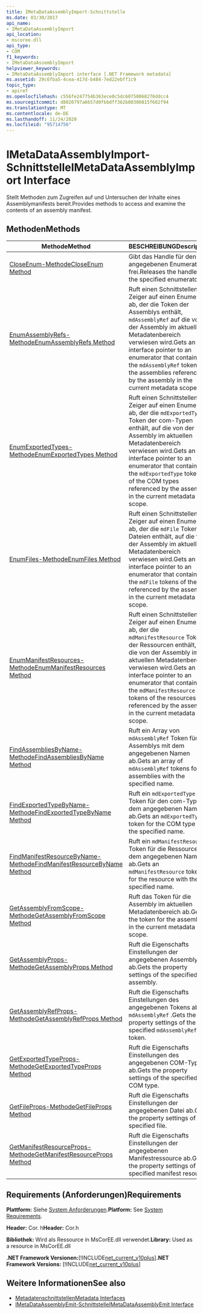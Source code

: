 ```yaml
---
title: IMetaDataAssemblyImport-Schnittstelle
ms.date: 03/30/2017
api_name:
- IMetaDataAssemblyImport
api_location:
- mscoree.dll
api_type:
- COM
f1_keywords:
- IMetaDataAssemblyImport
helpviewer_keywords:
- IMetaDataAssemblyImport interface [.NET Framework metadata]
ms.assetid: 29c6fba5-4cea-417d-b484-7ed22ebff1c9
topic_type:
- apiref
ms.openlocfilehash: c556fe247754b363ece0c5dc60750068276ddcc4
ms.sourcegitcommit: d8020797a6657d0fbbdff362b80300815f682f94
ms.translationtype: MT
ms.contentlocale: de-DE
ms.lasthandoff: 11/24/2020
ms.locfileid: "95714756"
---
```

# <a name="imetadataassemblyimport-interface"></a><span data-ttu-id="10fd2-102">IMetaDataAssemblyImport-Schnittstelle</span><span class="sxs-lookup"><span data-stu-id="10fd2-102">IMetaDataAssemblyImport Interface</span></span>

<span data-ttu-id="10fd2-103">Stellt Methoden zum Zugreifen auf und Untersuchen der Inhalte eines Assemblymanifests bereit.</span><span class="sxs-lookup"><span data-stu-id="10fd2-103">Provides methods to access and examine the contents of an assembly manifest.</span></span>  
  
## <a name="methods"></a><span data-ttu-id="10fd2-104">Methoden</span><span class="sxs-lookup"><span data-stu-id="10fd2-104">Methods</span></span>  
  
|<span data-ttu-id="10fd2-105">Methode</span><span class="sxs-lookup"><span data-stu-id="10fd2-105">Method</span></span>|<span data-ttu-id="10fd2-106">BESCHREIBUNG</span><span class="sxs-lookup"><span data-stu-id="10fd2-106">Description</span></span>|  
|------------|-----------------|  
|[<span data-ttu-id="10fd2-107">CloseEnum-Methode</span><span class="sxs-lookup"><span data-stu-id="10fd2-107">CloseEnum Method</span></span>](imetadataassemblyimport-closeenum-method.md)|<span data-ttu-id="10fd2-108">Gibt das Handle für den angegebenen Enumerator frei.</span><span class="sxs-lookup"><span data-stu-id="10fd2-108">Releases the handle to the specified enumerator.</span></span>|  
|[<span data-ttu-id="10fd2-109">EnumAssemblyRefs-Methode</span><span class="sxs-lookup"><span data-stu-id="10fd2-109">EnumAssemblyRefs Method</span></span>](imetadataassemblyimport-enumassemblyrefs-method.md)|<span data-ttu-id="10fd2-110">Ruft einen Schnittstellen Zeiger auf einen Enumerator ab, der die Token der Assemblys enthält, `mdAssemblyRef` auf die von der Assembly im aktuellen Metadatenbereich verwiesen wird.</span><span class="sxs-lookup"><span data-stu-id="10fd2-110">Gets an interface pointer to an enumerator that contains the `mdAssemblyRef` tokens of the assemblies referenced by the assembly in the current metadata scope.</span></span>|  
|[<span data-ttu-id="10fd2-111">EnumExportedTypes-Methode</span><span class="sxs-lookup"><span data-stu-id="10fd2-111">EnumExportedTypes Method</span></span>](imetadataassemblyimport-enumexportedtypes-method.md)|<span data-ttu-id="10fd2-112">Ruft einen Schnittstellen Zeiger auf einen Enumerator ab, der die `mdExportedType` Token der com-Typen enthält, auf die von der Assembly im aktuellen Metadatenbereich verwiesen wird.</span><span class="sxs-lookup"><span data-stu-id="10fd2-112">Gets an interface pointer to an enumerator that contains the `mdExportedType` tokens of the COM types referenced by the assembly in the current metadata scope.</span></span>|  
|[<span data-ttu-id="10fd2-113">EnumFiles-Methode</span><span class="sxs-lookup"><span data-stu-id="10fd2-113">EnumFiles Method</span></span>](imetadataassemblyimport-enumfiles-method.md)|<span data-ttu-id="10fd2-114">Ruft einen Schnittstellen Zeiger auf einen Enumerator ab, der die `mdFile` Token der Dateien enthält, auf die von der Assembly im aktuellen Metadatenbereich verwiesen wird.</span><span class="sxs-lookup"><span data-stu-id="10fd2-114">Gets an interface pointer to an enumerator that contains the `mdFile` tokens of the files referenced by the assembly in the current metadata scope.</span></span>|  
|[<span data-ttu-id="10fd2-115">EnumManifestResources-Methode</span><span class="sxs-lookup"><span data-stu-id="10fd2-115">EnumManifestResources Method</span></span>](imetadataassemblyimport-enummanifestresources-method.md)|<span data-ttu-id="10fd2-116">Ruft einen Schnittstellen Zeiger auf einen Enumerator ab, der die `mdManifestResource` Token der Ressourcen enthält, auf die von der Assembly im aktuellen Metadatenbereich verwiesen wird.</span><span class="sxs-lookup"><span data-stu-id="10fd2-116">Gets an interface pointer to an enumerator that contains the `mdManifestResource` tokens of the resources referenced by the assembly in the current metadata scope.</span></span>|  
|[<span data-ttu-id="10fd2-117">FindAssembliesByName-Methode</span><span class="sxs-lookup"><span data-stu-id="10fd2-117">FindAssembliesByName Method</span></span>](imetadataassemblyimport-findassembliesbyname-method.md)|<span data-ttu-id="10fd2-118">Ruft ein Array von `mdAssemblyRef` Token für die Assemblys mit dem angegebenen Namen ab.</span><span class="sxs-lookup"><span data-stu-id="10fd2-118">Gets an array of `mdAssemblyRef` tokens for the assemblies with the specified name.</span></span>|  
|[<span data-ttu-id="10fd2-119">FindExportedTypeByName-Methode</span><span class="sxs-lookup"><span data-stu-id="10fd2-119">FindExportedTypeByName Method</span></span>](imetadataassemblyimport-findexportedtypebyname-method.md)|<span data-ttu-id="10fd2-120">Ruft ein `mdExportedType` Token für den com-Typ mit dem angegebenen Namen ab.</span><span class="sxs-lookup"><span data-stu-id="10fd2-120">Gets an `mdExportedType` token for the COM type with the specified name.</span></span>|  
|[<span data-ttu-id="10fd2-121">FindManifestResourceByName-Methode</span><span class="sxs-lookup"><span data-stu-id="10fd2-121">FindManifestResourceByName Method</span></span>](imetadataassemblyimport-findmanifestresourcebyname-method.md)|<span data-ttu-id="10fd2-122">Ruft ein `mdManifestResource` Token für die Ressource mit dem angegebenen Namen ab.</span><span class="sxs-lookup"><span data-stu-id="10fd2-122">Gets an `mdManifestResource` token for the resource with the specified name.</span></span>|  
|[<span data-ttu-id="10fd2-123">GetAssemblyFromScope-Methode</span><span class="sxs-lookup"><span data-stu-id="10fd2-123">GetAssemblyFromScope Method</span></span>](imetadataassemblyimport-getassemblyfromscope-method.md)|<span data-ttu-id="10fd2-124">Ruft das Token für die Assembly im aktuellen Metadatenbereich ab.</span><span class="sxs-lookup"><span data-stu-id="10fd2-124">Gets the token for the assembly in the current metadata scope.</span></span>|  
|[<span data-ttu-id="10fd2-125">GetAssemblyProps-Methode</span><span class="sxs-lookup"><span data-stu-id="10fd2-125">GetAssemblyProps Method</span></span>](imetadataassemblyimport-getassemblyprops-method.md)|<span data-ttu-id="10fd2-126">Ruft die Eigenschafts Einstellungen der angegebenen Assembly ab.</span><span class="sxs-lookup"><span data-stu-id="10fd2-126">Gets the property settings of the specified assembly.</span></span>|  
|[<span data-ttu-id="10fd2-127">GetAssemblyRefProps-Methode</span><span class="sxs-lookup"><span data-stu-id="10fd2-127">GetAssemblyRefProps Method</span></span>](imetadataassemblyimport-getassemblyrefprops-method.md)|<span data-ttu-id="10fd2-128">Ruft die Eigenschafts Einstellungen des angegebenen Tokens ab `mdAssemblyRef` .</span><span class="sxs-lookup"><span data-stu-id="10fd2-128">Gets the property settings of the specified `mdAssemblyRef` token.</span></span>|  
|[<span data-ttu-id="10fd2-129">GetExportedTypeProps-Methode</span><span class="sxs-lookup"><span data-stu-id="10fd2-129">GetExportedTypeProps Method</span></span>](imetadataassemblyimport-getexportedtypeprops-method.md)|<span data-ttu-id="10fd2-130">Ruft die Eigenschafts Einstellungen des angegebenen COM-Typs ab.</span><span class="sxs-lookup"><span data-stu-id="10fd2-130">Gets the property settings of the specified COM type.</span></span>|  
|[<span data-ttu-id="10fd2-131">GetFileProps-Methode</span><span class="sxs-lookup"><span data-stu-id="10fd2-131">GetFileProps Method</span></span>](imetadataassemblyimport-getfileprops-method.md)|<span data-ttu-id="10fd2-132">Ruft die Eigenschafts Einstellungen der angegebenen Datei ab.</span><span class="sxs-lookup"><span data-stu-id="10fd2-132">Gets the property settings of the specified file.</span></span>|  
|[<span data-ttu-id="10fd2-133">GetManifestResourceProps-Methode</span><span class="sxs-lookup"><span data-stu-id="10fd2-133">GetManifestResourceProps Method</span></span>](imetadataassemblyimport-getmanifestresourceprops-method.md)|<span data-ttu-id="10fd2-134">Ruft die Eigenschafts Einstellungen der angegebenen Manifestressource ab.</span><span class="sxs-lookup"><span data-stu-id="10fd2-134">Gets the property settings of the specified manifest resource.</span></span>|  
  
## <a name="requirements"></a><span data-ttu-id="10fd2-135">Requirements (Anforderungen)</span><span class="sxs-lookup"><span data-stu-id="10fd2-135">Requirements</span></span>  

 <span data-ttu-id="10fd2-136">**Plattform:** Siehe [System Anforderungen](../../get-started/system-requirements.md).</span><span class="sxs-lookup"><span data-stu-id="10fd2-136">**Platform:** See [System Requirements](../../get-started/system-requirements.md).</span></span>  
  
 <span data-ttu-id="10fd2-137">**Header:** Cor. h</span><span class="sxs-lookup"><span data-stu-id="10fd2-137">**Header:** Cor.h</span></span>  
  
 <span data-ttu-id="10fd2-138">**Bibliothek:** Wird als Ressource in MsCorEE.dll verwendet.</span><span class="sxs-lookup"><span data-stu-id="10fd2-138">**Library:** Used as a resource in MsCorEE.dll</span></span>  
  
 <span data-ttu-id="10fd2-139">**.NET Framework Versionen:**[!INCLUDE[net_current_v10plus](../../../../includes/net-current-v10plus-md.md)]</span><span class="sxs-lookup"><span data-stu-id="10fd2-139">**.NET Framework Versions:** [!INCLUDE[net_current_v10plus](../../../../includes/net-current-v10plus-md.md)]</span></span>  
  
## <a name="see-also"></a><span data-ttu-id="10fd2-140">Weitere Informationen</span><span class="sxs-lookup"><span data-stu-id="10fd2-140">See also</span></span>

- [<span data-ttu-id="10fd2-141">Metadatenschnittstellen</span><span class="sxs-lookup"><span data-stu-id="10fd2-141">Metadata Interfaces</span></span>](metadata-interfaces.md)
- [<span data-ttu-id="10fd2-142">IMetaDataAssemblyEmit-Schnittstelle</span><span class="sxs-lookup"><span data-stu-id="10fd2-142">IMetaDataAssemblyEmit Interface</span></span>](imetadataassemblyemit-interface.md)
